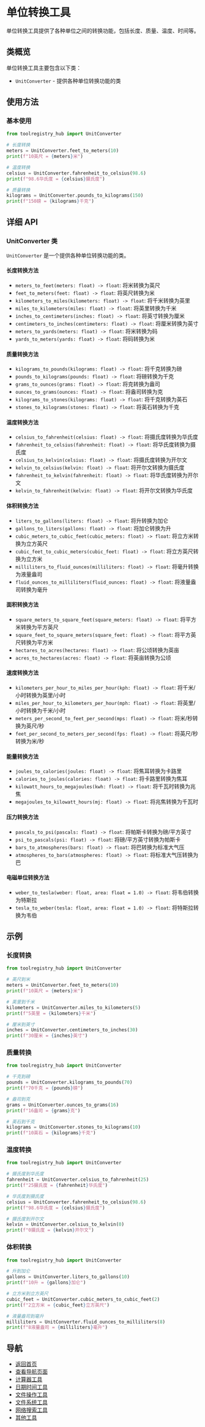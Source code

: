 # 单位转换工具

单位转换工具提供了各种单位之间的转换功能，包括长度、质量、温度、时间等。

## 类概览

单位转换工具主要包含以下类：

- `UnitConverter` - 提供各种单位转换功能的类

## 使用方法

### 基本使用

```python
from toolregistry_hub import UnitConverter

# 长度转换
meters = UnitConverter.feet_to_meters(10)
print(f"10英尺 = {meters}米")

# 温度转换
celsius = UnitConverter.fahrenheit_to_celsius(98.6)
print(f"98.6华氏度 = {celsius}摄氏度")

# 质量转换
kilograms = UnitConverter.pounds_to_kilograms(150)
print(f"150磅 = {kilograms}千克")
```

## 详细 API

### UnitConverter 类

`UnitConverter` 是一个提供各种单位转换功能的类。

#### 长度转换方法

- `meters_to_feet(meters: float) -> float`: 将米转换为英尺
- `feet_to_meters(feet: float) -> float`: 将英尺转换为米
- `kilometers_to_miles(kilometers: float) -> float`: 将千米转换为英里
- `miles_to_kilometers(miles: float) -> float`: 将英里转换为千米
- `inches_to_centimeters(inches: float) -> float`: 将英寸转换为厘米
- `centimeters_to_inches(centimeters: float) -> float`: 将厘米转换为英寸
- `meters_to_yards(meters: float) -> float`: 将米转换为码
- `yards_to_meters(yards: float) -> float`: 将码转换为米

#### 质量转换方法

- `kilograms_to_pounds(kilograms: float) -> float`: 将千克转换为磅
- `pounds_to_kilograms(pounds: float) -> float`: 将磅转换为千克
- `grams_to_ounces(grams: float) -> float`: 将克转换为盎司
- `ounces_to_grams(ounces: float) -> float`: 将盎司转换为克
- `kilograms_to_stones(kilograms: float) -> float`: 将千克转换为英石
- `stones_to_kilograms(stones: float) -> float`: 将英石转换为千克

#### 温度转换方法

- `celsius_to_fahrenheit(celsius: float) -> float`: 将摄氏度转换为华氏度
- `fahrenheit_to_celsius(fahrenheit: float) -> float`: 将华氏度转换为摄氏度
- `celsius_to_kelvin(celsius: float) -> float`: 将摄氏度转换为开尔文
- `kelvin_to_celsius(kelvin: float) -> float`: 将开尔文转换为摄氏度
- `fahrenheit_to_kelvin(fahrenheit: float) -> float`: 将华氏度转换为开尔文
- `kelvin_to_fahrenheit(kelvin: float) -> float`: 将开尔文转换为华氏度

#### 体积转换方法

- `liters_to_gallons(liters: float) -> float`: 将升转换为加仑
- `gallons_to_liters(gallons: float) -> float`: 将加仑转换为升
- `cubic_meters_to_cubic_feet(cubic_meters: float) -> float`: 将立方米转换为立方英尺
- `cubic_feet_to_cubic_meters(cubic_feet: float) -> float`: 将立方英尺转换为立方米
- `milliliters_to_fluid_ounces(milliliters: float) -> float`: 将毫升转换为液量盎司
- `fluid_ounces_to_milliliters(fluid_ounces: float) -> float`: 将液量盎司转换为毫升

#### 面积转换方法

- `square_meters_to_square_feet(square_meters: float) -> float`: 将平方米转换为平方英尺
- `square_feet_to_square_meters(square_feet: float) -> float`: 将平方英尺转换为平方米
- `hectares_to_acres(hectares: float) -> float`: 将公顷转换为英亩
- `acres_to_hectares(acres: float) -> float`: 将英亩转换为公顷

#### 速度转换方法

- `kilometers_per_hour_to_miles_per_hour(kph: float) -> float`: 将千米/小时转换为英里/小时
- `miles_per_hour_to_kilometers_per_hour(mph: float) -> float`: 将英里/小时转换为千米/小时
- `meters_per_second_to_feet_per_second(mps: float) -> float`: 将米/秒转换为英尺/秒
- `feet_per_second_to_meters_per_second(fps: float) -> float`: 将英尺/秒转换为米/秒

#### 能量转换方法

- `joules_to_calories(joules: float) -> float`: 将焦耳转换为卡路里
- `calories_to_joules(calories: float) -> float`: 将卡路里转换为焦耳
- `kilowatt_hours_to_megajoules(kwh: float) -> float`: 将千瓦时转换为兆焦
- `megajoules_to_kilowatt_hours(mj: float) -> float`: 将兆焦转换为千瓦时

#### 压力转换方法

- `pascals_to_psi(pascals: float) -> float`: 将帕斯卡转换为磅/平方英寸
- `psi_to_pascals(psi: float) -> float`: 将磅/平方英寸转换为帕斯卡
- `bars_to_atmospheres(bars: float) -> float`: 将巴转换为标准大气压
- `atmospheres_to_bars(atmospheres: float) -> float`: 将标准大气压转换为巴

#### 电磁单位转换方法

- `weber_to_tesla(weber: float, area: float = 1.0) -> float`: 将韦伯转换为特斯拉
- `tesla_to_weber(tesla: float, area: float = 1.0) -> float`: 将特斯拉转换为韦伯

## 示例

### 长度转换

```python
from toolregistry_hub import UnitConverter

# 英尺到米
meters = UnitConverter.feet_to_meters(10)
print(f"10英尺 = {meters}米")

# 英里到千米
kilometers = UnitConverter.miles_to_kilometers(5)
print(f"5英里 = {kilometers}千米")

# 厘米到英寸
inches = UnitConverter.centimeters_to_inches(30)
print(f"30厘米 = {inches}英寸")
```

### 质量转换

```python
from toolregistry_hub import UnitConverter

# 千克到磅
pounds = UnitConverter.kilograms_to_pounds(70)
print(f"70千克 = {pounds}磅")

# 盎司到克
grams = UnitConverter.ounces_to_grams(16)
print(f"16盎司 = {grams}克")

# 英石到千克
kilograms = UnitConverter.stones_to_kilograms(10)
print(f"10英石 = {kilograms}千克")
```

### 温度转换

```python
from toolregistry_hub import UnitConverter

# 摄氏度到华氏度
fahrenheit = UnitConverter.celsius_to_fahrenheit(25)
print(f"25摄氏度 = {fahrenheit}华氏度")

# 华氏度到摄氏度
celsius = UnitConverter.fahrenheit_to_celsius(98.6)
print(f"98.6华氏度 = {celsius}摄氏度")

# 摄氏度到开尔文
kelvin = UnitConverter.celsius_to_kelvin(0)
print(f"0摄氏度 = {kelvin}开尔文")
```

### 体积转换

```python
from toolregistry_hub import UnitConverter

# 升到加仑
gallons = UnitConverter.liters_to_gallons(10)
print(f"10升 = {gallons}加仑")

# 立方米到立方英尺
cubic_feet = UnitConverter.cubic_meters_to_cubic_feet(2)
print(f"2立方米 = {cubic_feet}立方英尺")

# 液量盎司到毫升
milliliters = UnitConverter.fluid_ounces_to_milliliters(8)
print(f"8液量盎司 = {milliliters}毫升")
```

## 导航

- [返回首页](index.md)
- [查看导航页面](navigation.md)
- [计算器工具](calculator.md)
- [日期时间工具](datetime.md)
- [文件操作工具](file_ops.md)
- [文件系统工具](filesystem.md)
- [网络搜索工具](websearch/index.md)
- [其他工具](other_tools.md)
